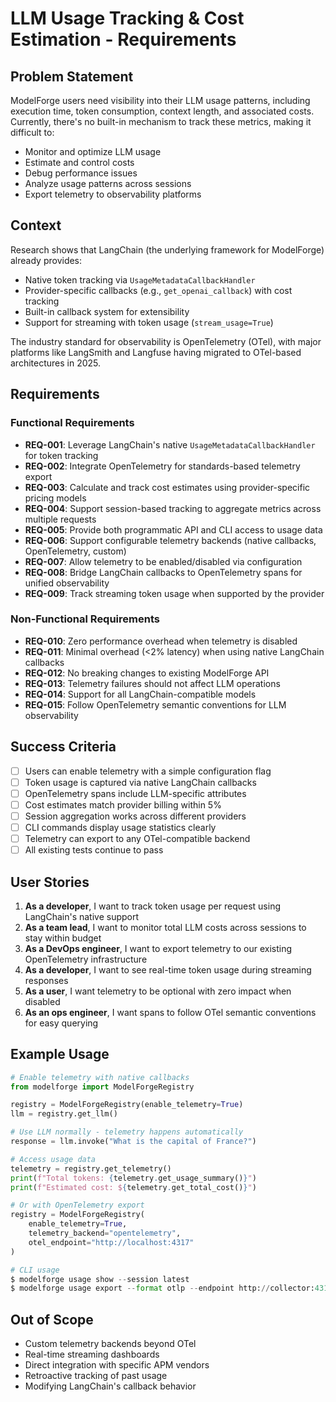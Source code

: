 # LLM Usage Tracking & Cost Estimation - Requirements

## Problem Statement

ModelForge users need visibility into their LLM usage patterns, including execution time, token consumption, context length, and associated costs. Currently, there's no built-in mechanism to track these metrics, making it difficult to:
- Monitor and optimize LLM usage
- Estimate and control costs
- Debug performance issues
- Analyze usage patterns across sessions
- Export telemetry to observability platforms

## Context

Research shows that LangChain (the underlying framework for ModelForge) already provides:
- Native token tracking via `UsageMetadataCallbackHandler`
- Provider-specific callbacks (e.g., `get_openai_callback`) with cost tracking
- Built-in callback system for extensibility
- Support for streaming with token usage (`stream_usage=True`)

The industry standard for observability is OpenTelemetry (OTel), with major platforms like LangSmith and Langfuse having migrated to OTel-based architectures in 2025.

## Requirements

### Functional Requirements

- **REQ-001**: Leverage LangChain's native `UsageMetadataCallbackHandler` for token tracking
- **REQ-002**: Integrate OpenTelemetry for standards-based telemetry export
- **REQ-003**: Calculate and track cost estimates using provider-specific pricing models
- **REQ-004**: Support session-based tracking to aggregate metrics across multiple requests
- **REQ-005**: Provide both programmatic API and CLI access to usage data
- **REQ-006**: Support configurable telemetry backends (native callbacks, OpenTelemetry, custom)
- **REQ-007**: Allow telemetry to be enabled/disabled via configuration
- **REQ-008**: Bridge LangChain callbacks to OpenTelemetry spans for unified observability
- **REQ-009**: Track streaming token usage when supported by the provider

### Non-Functional Requirements

- **REQ-010**: Zero performance overhead when telemetry is disabled
- **REQ-011**: Minimal overhead (<2% latency) when using native LangChain callbacks
- **REQ-012**: No breaking changes to existing ModelForge API
- **REQ-013**: Telemetry failures should not affect LLM operations
- **REQ-014**: Support for all LangChain-compatible models
- **REQ-015**: Follow OpenTelemetry semantic conventions for LLM observability

## Success Criteria

- [ ] Users can enable telemetry with a simple configuration flag
- [ ] Token usage is captured via native LangChain callbacks
- [ ] OpenTelemetry spans include LLM-specific attributes
- [ ] Cost estimates match provider billing within 5%
- [ ] Session aggregation works across different providers
- [ ] CLI commands display usage statistics clearly
- [ ] Telemetry can export to any OTel-compatible backend
- [ ] All existing tests continue to pass

## User Stories

1. **As a developer**, I want to track token usage per request using LangChain's native support
2. **As a team lead**, I want to monitor total LLM costs across sessions to stay within budget
3. **As a DevOps engineer**, I want to export telemetry to our existing OpenTelemetry infrastructure
4. **As a developer**, I want to see real-time token usage during streaming responses
5. **As a user**, I want telemetry to be optional with zero impact when disabled
6. **As an ops engineer**, I want spans to follow OTel semantic conventions for easy querying

## Example Usage

```python
# Enable telemetry with native callbacks
from modelforge import ModelForgeRegistry

registry = ModelForgeRegistry(enable_telemetry=True)
llm = registry.get_llm()

# Use LLM normally - telemetry happens automatically
response = llm.invoke("What is the capital of France?")

# Access usage data
telemetry = registry.get_telemetry()
print(f"Total tokens: {telemetry.get_usage_summary()}")
print(f"Estimated cost: ${telemetry.get_total_cost()}")

# Or with OpenTelemetry export
registry = ModelForgeRegistry(
    enable_telemetry=True,
    telemetry_backend="opentelemetry",
    otel_endpoint="http://localhost:4317"
)

# CLI usage
$ modelforge usage show --session latest
$ modelforge usage export --format otlp --endpoint http://collector:4317
```

## Out of Scope

- Custom telemetry backends beyond OTel
- Real-time streaming dashboards
- Direct integration with specific APM vendors
- Retroactive tracking of past usage
- Modifying LangChain's callback behavior
